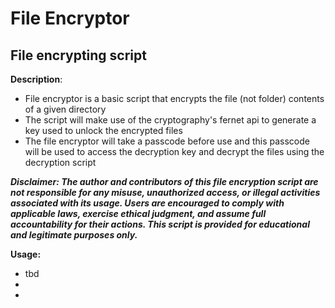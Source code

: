 # File Encryptor

## File encrypting script

**Description**:
- File encryptor is a basic script that encrypts the file (not folder) contents of a given directory
- The script will make use of the cryptography's fernet api to generate a key used to unlock the encrypted files
- The file encryptor will take a passcode before use and this passcode will be used to access the decryption key and decrypt the files using the decryption script


***Disclaimer: The author and contributors of this file encryption script are not responsible for any misuse, unauthorized access, or illegal activities associated with its usage. Users are encouraged to comply with applicable laws, exercise ethical judgment, and assume full accountability for their actions. This script is provided for educational and legitimate purposes only.***

**Usage:**
- tbd
- 
-

